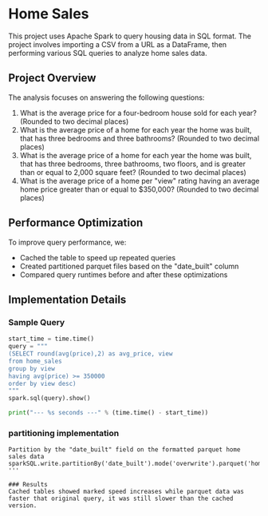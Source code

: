 # Home Sales

This project uses Apache Spark to query housing data in SQL format. The project involves importing a CSV from a URL as a DataFrame, then performing various SQL queries to analyze home sales data.

## Project Overview

The analysis focuses on answering the following questions:

1. What is the average price for a four-bedroom house sold for each year? (Rounded to two decimal places)
2. What is the average price of a home for each year the home was built, that has three bedrooms and three bathrooms? (Rounded to two decimal places)
3. What is the average price of a home for each year the home was built, that has three bedrooms, three bathrooms, two floors, and is greater than or equal to 2,000 square feet? (Rounded to two decimal places)
4. What is the average price of a home per "view" rating having an average home price greater than or equal to $350,000? (Rounded to two decimal places)

## Performance Optimization

To improve query performance, we:
- Cached the table to speed up repeated queries
- Created partitioned parquet files based on the "date_built" column
- Compared query runtimes before and after these optimizations

## Implementation Details

### Sample Query

```python
start_time = time.time()
query = """
(SELECT round(avg(price),2) as avg_price, view 
from home_sales
group by view
having avg(price) >= 350000
order by view desc)
"""
spark.sql(query).show()

print("--- %s seconds ---" % (time.time() - start_time))

```
### partitioning implementation
```
Partition by the "date_built" field on the formatted parquet home sales data 
sparkSQL.write.partitionBy('date_built').mode('overwrite').parquet('homes_parquet')
'''

### Results
Cached tables showed marked speed increases while parquet data was faster that original query, it was still slower than the cached version.

